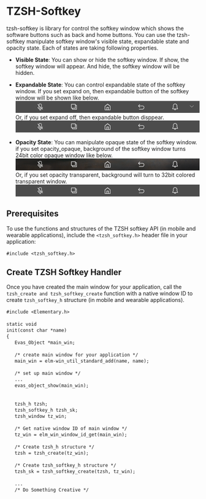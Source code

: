 # TZSH-Softkey


tzsh-softkey is library for control the softkey window which shows the software buttons such as back and home buttons. You can use the tzsh-softkey manipulate softkey window's visible state, expandable state and opacity state.
Each of states are taking following properties.

- **Visible State**: You can show or hide the softkey window. If show, the softkey window will appear. And hide, the softkey window will be hidden.

- **Expandable State**: You can control expandable state of the softkey window.
If you set expand on, then expandable button of the softkey window will be shown like below.
![Expand On Transparent](./media/tzsh_softkey_expand_on_transparent.png)
   Or, if you set expand off, then expandable button disppear.
![Expand Off Transparent](./media/tzsh_softkey_expand_off_transparent.png)

- **Opacity State**: You can manipulate opaque state of the softkey window.
      if you set opacity_opaque, background of the softkey window turns 24bit color opaque window like below.
![Expand Off Opaque](./media/tzsh_softkey_expand_off_opaque.png)
   Or, if you set opacity transparent, background will turn to 32bit colored transparent window.
![Expand Off Transparent](./media/tzsh_softkey_expand_off_transparent.png)

## Prerequisites

To use the functions and structures of the TZSH softkey API (in mobile and wearable applications), include the `<tzsh_softkey.h>` header file in your application:

```
#include <tzsh_softkey.h>
```

## Create TZSH Softkey Handler

Once you have created the main window for your application, call the `tzsh_create and tzsh_softkey_create` function with a native window ID to create `tzsh_softkey_h` structure (in mobile and wearable applications).
	
```
#include <Elementary.h>

static void
init(const char *name)
{
   Evas_Object *main_win;

   /* create main window for your application */
   main_win = elm-win_util_standard_add(name, name);

   /* set up main window */
   ...
   evas_object_show(main_win);


   tzsh_h tzsh;
   tzsh_softkey_h tzsh_sk;
   tzsh_window tz_win;

   /* Get native window ID of main window */
   tz_win = elm_win_window_id_get(main_win);

   /* Create tzsh_h structure */
   tzsh = tzsh_create(tz_win);

   /* Create tzsh_softkey_h structure */
   tzsh_sk = tzsh_softkey_create(tzsh, tz_win);

   ...
   /* Do Something Creative */
```

